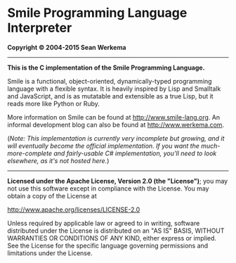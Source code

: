 # Smile Programming Language Interpreter

**Copyright &copy; 2004-2015 Sean Werkema**

<hr />

**This is the C implementation of the Smile Programming Language.**

Smile is a functional, object-oriented, dynamically-typed programming
language with a flexible syntax.  It is heavily inspired by Lisp and
Smalltalk and JavaScript, and is as mutatable and extensible as a true
Lisp, but it reads more like Python or Ruby.

More information on Smile can be found at http://www.smile-lang.org.  An
informal development blog can also be found at http://www.werkema.com.

(*Note: This implementation is currently very incomplete but growing,
and it will eventually become the official implementation.  If you want
the much-more-complete and fairly-usable C# implementation, you'll need
to look elsewhere, as it's not hosted here.*)

<hr />

**Licensed under the Apache License, Version 2.0 (the "License")**;
you may not use this software except in compliance with the License.
You may obtain a copy of the License at

http://www.apache.org/licenses/LICENSE-2.0

Unless required by applicable law or agreed to in writing, software
distributed under the License is distributed on an "AS IS" BASIS,
WITHOUT WARRANTIES OR CONDITIONS OF ANY KIND, either express or implied.
See the License for the specific language governing permissions and
limitations under the License.
